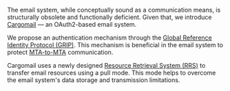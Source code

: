 The email system, while conceptually sound as a communication means, is structurally obsolete and functionally deficient. Given that, we introduce [Cargomail](https://github.com/cargomail-org/cargomail) — an OAuth2-based email system.

We propose an authentication mechanism through the [Global Reference Identity Protocol (GRIP)](https://github.com/cargomail-org/grip). This mechanism is beneficial in the email system to protect [MTA-to-MTA](https://github.com/cargomail-org/mta) communication.

Cargomail uses a newly designed [Resource Retrieval System (RRS)](https://github.com/cargomail-org/rrs) to transfer email resources using a pull mode. This mode helps to overcome the email system's data storage and transmission limitations.

